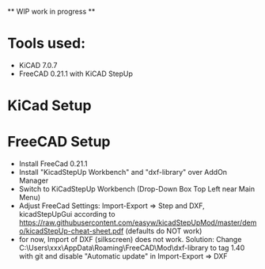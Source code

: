 ** WIP work in progress **

# Tools used:

* KiCAD 7.0.7
* FreeCAD 0.21.1 with KiCAD StepUp



# KiCad Setup

# FreeCAD Setup
* Install FreeCad 0.21.1
* Install "KicadStepUp Workbench" and "dxf-library" over AddOn Manager
* Switch to KiCadStepUp Workbench (Drop-Down Box Top Left near Main Menu)
* Adjust FreeCad Settings: Import-Export => Step and DXF, kicadStepUpGui according to https://raw.githubusercontent.com/easyw/kicadStepUpMod/master/demo/kicadStepUp-cheat-sheet.pdf (defaults do NOT work)
* for now, Import of DXF (silkscreen) does not work. Solution: Change C:\Users\xxx\AppData\Roaming\FreeCAD\Mod\dxf-library to tag 1.40 with git and disable "Automatic update" in Import-Export => DXF